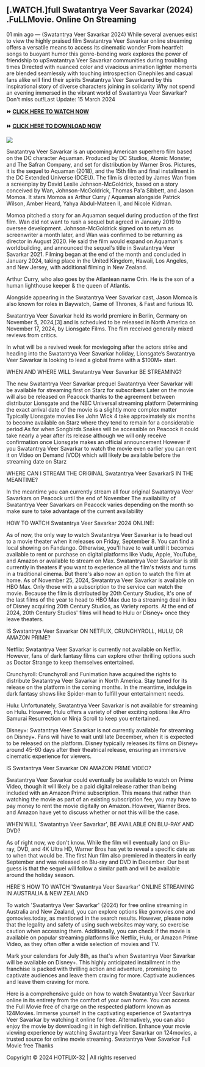 ## [.WATCH.]full Swatantrya Veer Savarkar (2024) .FuLLMovie. Online On Streaming

01 min ago — (Swatantrya Veer Savarkar 2024) While several avenues exist to view the highly praised film Swatantrya Veer Savarkar online streaming offers a versatile means to access its cinematic wonder From heartfelt songs to buoyant humor this genre-bending work explores the power of friendship to upSwatantrya Veer Savarkar communities during troubling times Directed with nuanced color and vivacious animation lighter moments are blended seamlessly with touching introspection Cinephiles and casual fans alike will find their spirits Swatantrya Veer Savarkared by this inspirational story of diverse characters joining in solidarity Why not spend an evening immersed in the vibrant world of Swatantrya Veer Savarkar? Don't miss out!Last Update: 15 March 2024


**⏩ [CLICK HERE TO WATCH NOW](https://t.co/deOja41YdI)**


**⏩ [CLICK HERE TO DOWNLOAD NOW](https://t.co/deOja41YdI)**


<a href="https://t.co/deOja41YdI" rel="nofollow" ><img src="https://blogger.googleusercontent.com/img/b/R29vZ2xl/AVvXsEgpUoUgqiH2PJCPjlfIYH5d-FonJ02EV8oTAFiXQkuEgIbQFyw9qKGwIiZRDHEhsO4v_XkaWgQw-6wBXyCdmosuAqXvseddtQTVJfhxH1-8pIpUj0Acd-dkZELWN4PFNULGaFakdGLI_Go1J9eDIoGasQWKZrLGODiEMW1AIYmDcFmVyGO6Zyy9507INuzT/w640-h360/sdfg.gif" style="max-width: 100%;"></a>


Swatantrya Veer Savarkar is an upcoming American superhero film based on the DC character Aquaman. Produced by DC Studios, Atomic Monster, and The Safran Company, and set for distribution by Warner Bros. Pictures, it is the sequel to Aquaman (2018), and the 15th film and final installment in the DC Extended Universe (DCEU). The film is directed by James Wan from a screenplay by David Leslie Johnson-McGoldrick, based on a story conceived by Wan, Johnson-McGoldrick, Thomas Pa'a Sibbett, and Jason Momoa. It stars Momoa as Arthur Curry / Aquaman alongside Patrick Wilson, Amber Heard, Yahya Abdul-Mateen II, and Nicole Kidman.


Momoa pitched a story for an Aquaman sequel during production of the first film. Wan did not want to rush a sequel but agreed in January 2019 to oversee development. Johnson-McGoldrick signed on to return as screenwriter a month later, and Wan was confirmed to be returning as director in August 2020. He said the film would expand on Aquaman's worldbuilding, and announced the sequel's title in Swatantrya Veer Savarkar 2021. Filming began at the end of the month and concluded in January 2024, taking place in the United Kingdom, Hawaii, Los Angeles, and New Jersey, with additional filming in New Zealand.


Arthur Curry, who also goes by the Atlantean name Orin. He is the son of a human lighthouse keeper & the queen of Atlantis.


Alongside appearing in the Swatantrya Veer Savarkar cast, Jason Momoa is also known for roles in Baywatch, Game of Thrones, & Fast and furious 10.


Swatantrya Veer Savarkar held its world premiere in Berlin, Germany on November 5, 2024,[3] and is scheduled to be released in North America on November 17, 2024, by Lionsgate Films. The film received generally mixed reviews from critics.


In what will be a revived week for moviegoing after the actors strike and heading into the Swatantrya Veer Savarkar holiday, Lionsgate’s Swatantrya Veer Savarkar is looking to lead a global frame with a $100M+ start.


WHEN AND WHERE WILL Swatantrya Veer Savarkar BE STREAMING?


The new Swatantrya Veer Savarkar prequel Swatantrya Veer Savarkar will be available for streaming first on Starz for subscribers Later on the movie will also be released on Peacock thanks to the agreement between distributor Lionsgate and the NBC Universal streaming platform Determining the exact arrival date of the movie is a slightly more complex matter Typically Lionsgate movies like John Wick 4 take approximately six months to become available on Starz where they tend to remain for a considerable period As for when Songbirds Snakes will be accessible on Peacock it could take nearly a year after its release although we will only receive confirmation once Lionsgate makes an official announcement However if you Swatantrya Veer Savarkar to watch the movie even earlier you can rent it on Video on Demand (VOD) which will likely be available before the streaming date on Starz


WHERE CAN I STREAM THE ORIGINAL Swatantrya Veer SavarkarS IN THE MEANTIME?


In the meantime you can currently stream all four original Swatantrya Veer Savarkars on Peacock until the end of November The availability of Swatantrya Veer Savarkars on Peacock varies depending on the month so make sure to take advantage of the current availability


HOW TO WATCH Swatantrya Veer Savarkar 2024 ONLINE:


As of now, the only way to watch Swatantrya Veer Savarkar is to head out to a movie theater when it releases on Friday, September 8. You can find a local showing on Fandango. Otherwise, you'll have to wait until it becomes available to rent or purchase on digital platforms like Vudu, Apple, YouTube, and Amazon or available to stream on Max. Swatantrya Veer Savarkar is still currently in theaters if you want to experience all the film's twists and turns in a traditional cinema. But there's also now an option to watch the film at home. As of November 25, 2024, Swatantrya Veer Savarkar is available on HBO Max. Only those with a subscription to the service can watch the movie. Because the film is distributed by 20th Century Studios, it's one of the last films of the year to head to HBO Max due to a streaming deal in lieu of Disney acquiring 20th Century Studios, as Variety reports. At the end of 2024, 20th Century Studios' films will head to Hulu or Disney+ once they leave theaters.


IS Swatantrya Veer Savarkar ON NETFLIX, CRUNCHYROLL, HULU, OR AMAZON PRIME?


Netflix: Swatantrya Veer Savarkar is currently not available on Netflix. However, fans of dark fantasy films can explore other thrilling options such as Doctor Strange to keep themselves entertained.


Crunchyroll: Crunchyroll and Funimation have acquired the rights to distribute Swatantrya Veer Savarkar in North America. Stay tuned for its release on the platform in the coming months. In the meantime, indulge in dark fantasy shows like Spider-man to fulfill your entertainment needs.


Hulu: Unfortunately, Swatantrya Veer Savarkar is not available for streaming on Hulu. However, Hulu offers a variety of other exciting options like Afro Samurai Resurrection or Ninja Scroll to keep you entertained.


Disney+: Swatantrya Veer Savarkar is not currently available for streaming on Disney+. Fans will have to wait until late December, when it is expected to be released on the platform. Disney typically releases its films on Disney+ around 45-60 days after their theatrical release, ensuring an immersive cinematic experience for viewers.


IS Swatantrya Veer Savarkar ON AMAZON PRIME VIDEO?


Swatantrya Veer Savarkar could eventually be available to watch on Prime Video, though it will likely be a paid digital release rather than being included with an Amazon Prime subscription. This means that rather than watching the movie as part of an existing subscription fee, you may have to pay money to rent the movie digitally on Amazon. However, Warner Bros. and Amazon have yet to discuss whether or not this will be the case.


WHEN WILL 'Swatantrya Veer Savarkar', BE AVAILABLE ON BLU-RAY AND DVD?


As of right now, we don't know. While the film will eventually land on Blu-ray, DVD, and 4K Ultra HD, Warner Bros has yet to reveal a specific date as to when that would be. The first Nun film also premiered in theaters in early September and was released on Blu-ray and DVD in December. Our best guess is that the sequel will follow a similar path and will be available around the holiday season.


HERE'S HOW TO WATCH 'Swatantrya Veer Savarkar' ONLINE STREAMING IN AUSTRALIA & NEW ZEALAND


To watch 'Swatantrya Veer Savarkar' (2024) for free online streaming in Australia and New Zealand, you can explore options like gomovies.one and gomovies.today, as mentioned in the search results. However, please note that the legality and safety of using such websites may vary, so exercise caution when accessing them. Additionally, you can check if the movie is available on popular streaming platforms like Netflix, Hulu, or Amazon Prime Video, as they often offer a wide selection of movies and TV.


Mark your calendars for July 8th, as that's when Swatantrya Veer Savarkar will be available on Disney+. This highly anticipated installment in the franchise is packed with thrilling action and adventure, promising to captivate audiences and leave them craving for more. Captivate audiences and leave them craving for more.


Here is a comprehensive guide on how to watch Swatantrya Veer Savarkar online in its entirety from the comfort of your own home. You can access the Full Movie free of charge on the respected platform known as 124Movies. Immerse yourself in the captivating experience of Swatantrya Veer Savarkar by watching it online for free. Alternatively, you can also enjoy the movie by downloading it in high definition. Enhance your movie viewing experience by watching Swatantrya Veer Savarkar on 124movies, a trusted source for online movie streaming. Swatantrya Veer Savarkar Full Movie free Thanks

Copyright © 2024 HOTFLIX-32 | All rights reserved
